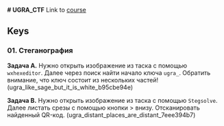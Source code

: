 **# UGRA_CTF**
Link to [course](https://course.ugractf.ru)

## **Keys**

### **01. Стеганография**

**Задача A.** Нужно открыть изображение из таска с помощью `wxhexeditor`. Далее через поиск найти начало ключа `ugra_`. Обратить внимание, что ключ состоит из нескольких частей! (ugra_like_sage_but_it_is_white_b95cbe94e)

**Задача B.** Нужно открыть изображение из таска с помощью `Stegsolve`. Далее листать срезы с помощью кнопки > внизу. Отсканировать найденный QR-код. (ugra_distant_places_are_distant_7eee394b7)


